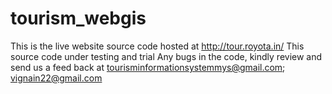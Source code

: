 # tourism_webgis
This is the live website source code hosted at http://tour.royota.in/
This source code under testing and trial
Any bugs in the code, kindly review and send us a feed back at tourisminformationsystemmys@gmail.com; vignain22@gmail.com
